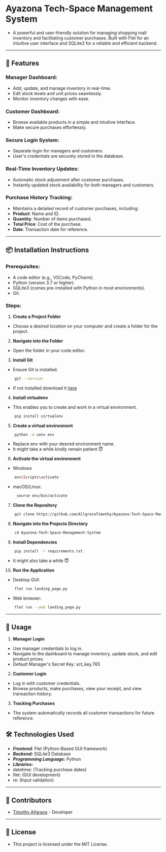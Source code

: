 # Ayazona Tech-Space Management System
 - A powerful and user-friendly solution for managing shopping mall inventory and facilitating customer purchases. Built with Flet for an intuitive user interface and SQLite3 for a reliable and efficient backend.

---

## 🚀 Features
### Manager Dashboard:
- Add, update, and manage inventory in real-time.
- Edit stock levels and unit prices seamlessly.
- Monitor inventory changes with ease.
### Customer Dashboard:
- Browse available products in a simple and intuitive interface.
- Make secure purchases effortlessly.
### Secure Login System:
- Separate login for managers and customers.
- User's credentials are securely stored in the database.
### Real-Time Inventory Updates:
- Automatic stock adjustment after customer purchases.
- Instantly updated stock availability for both managers and customers.
### Purchase History Tracking:
- Maintains a detailed record of customer purchases, including:
- **Product**: Name and ID.
- **Quantity**: Number of items purchased.
- **Total Price**: Cost of the purchase.
- **Date**: Transaction date for reference.
---

## 📦 Installation Instructions
### Prerequisites:
- A code editor (e.g., VSCode, PyCharm).
- Python (version 3.7 or higher).
- SQLite3 (comes pre-installed with Python in most environments).
- Git.
### Steps:
1. **Create a Project Folder**
- Choose a desired location on your computer and create a folder for the project.
2. **Navigate into the Folder**
- Open the folder in your code editor.
3. **Install Git**
- Ensure Git is installed.
 ```bash
    git --version
 ```
- If not installed download it [here](https://git-scm.com/downloads)
4. **Install virtualenv**
- This enables you to create and work in a virtual environment.
 ```bash
    pip install virtualenv
 ```
5. **Create a virtual environment**
 ```bash
    python -m venv env
 ```
- Replace env with your desired environment name.
- It might take a while kindly remain patient 😇
6. **Activate the virtual environment**
- Windows
 ```bash
    env\Scripts\activate
 ```
- macOS/Linux:
 ```bash
     source env/bin/activate
 ```
7. **Clone the Repository**
 ```bash
     git clone https://github.com/AllgraceTimothy/Ayazona-Tech-Space-Management-System
 ```
8. **Navigate into the Projects Directory**
 ```bash
    cd Ayazona-Tech-Space-Management-System
 ```
9. **Install Dependencies**
 ```bash
    pip install -r requirements.txt
 ```
- It might also take a while 😇
10. **Run the Application**
- Desktop GUI: 
 ```bash
    flet run landing_page.py
 ```
- Web browser: 
 ```bash
    flet run --web landing_page.py
 ```
---

## 📖 Usage
1. **Manager Login**
- Use manager credentials to log in.
- Navigate to the dashboard to manage inventory, update stock, and edit product prices.
- Default Manager's Secret Key: sct_key.765

2. **Customer Login**
- Log in with customer credentials.
- Browse products, make purchases, view your receipt, and view transaction history.

3. **Tracking Purchases**
- The system automatically records all customer transactions for future reference.

## 🛠️ Technologies Used
- ***Frontend***: Flet (Python-Based GUI framework)
- ***Backend:*** SQLite3 Database
- ***Programming Language:*** Python
- ***Libraries:***
- datetime: (Tracking purchase dates)
- flet: (GUI development)
- re: (Input validation)
---

## 👥 Contributors
- [Timothy Allgrace](https://github.com/AllgraceTimothy) - Developer
---

## 📝 License
- This project is licensed under the MIT License.
